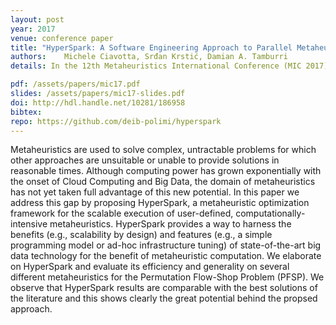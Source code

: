 ```yaml
---
layout: post
year: 2017
venue: conference paper
title: "HyperSpark: A Software Engineering Approach to Parallel Metaheuristics"
authors: 	Michele Ciavotta, Srđan Krstić, Damian A. Tamburri
details: In the 12th Metaheuristics International Conference (MIC 2017).

pdf: /assets/papers/mic17.pdf
slides: /assets/papers/mic17-slides.pdf
doi: http://hdl.handle.net/10281/186958
bibtex:
repo: https://github.com/deib-polimi/hyperspark
---
```


Metaheuristics are used to solve complex, untractable problems for which other approaches are
unsuitable or unable to provide solutions in reasonable times. Although computing power has grown
exponentially with the onset of Cloud Computing and Big Data, the domain of metaheuristics has
not yet taken full advantage of this new potential. In this paper we address this gap by proposing HyperSpark, a metaheuristic optimization framework for the scalable execution of user-defined,
computationally-intensive metaheuristics. HyperSpark provides a way to harness the benefits (e.g.,
scalability by design) and features (e.g., a simple programming model or ad-hoc infrastructure tuning) of state-of-the-art big data technology for the benefit of metaheuristic computation. We elaborate
on HyperSpark and evaluate its efficiency and generality on several different metaheuristics for the
Permutation Flow-Shop Problem (PFSP). We observe that HyperSpark results are comparable with
the best solutions of the literature and this shows clearly the great potential behind the propsed approach.